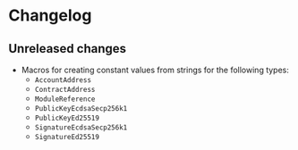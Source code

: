 # Changelog

## Unreleased changes

- Macros for creating constant values from strings for the following types:
  - `AccountAddress`
  - `ContractAddress`
  - `ModuleReference`
  - `PublicKeyEcdsaSecp256k1`
  - `PublicKeyEd25519`
  - `SignatureEcdsaSecp256k1`
  - `SignatureEd25519`
